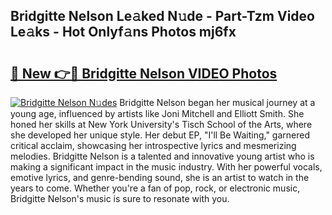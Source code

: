 ## Bridgitte Nelson Le𝚊ked N𝚞de - Part-Tzm Video Le𝚊ks - Hot Onlyf𝚊ns Photos mj6fx

# <h2><a href="http://ab62590.deff.icu/?id=Bridgitte+Nelson">🔗 New 👉🔴 Bridgitte Nelson VIDEO Photos</a></h2>

[![Bridgitte Nelson N𝚞des](https://i.imgur.com/rIISA9y.gif)](http://ab62590.deff.icu/?id=Bridgitte+Nelson)
Bridgitte Nelson began her musical journey at a young age, influenced by artists like Joni Mitchell and Elliott Smith. She honed her skills at New York University's Tisch School of the Arts, where she developed her unique style. Her debut EP, "I'll Be Waiting," garnered critical acclaim, showcasing her introspective lyrics and mesmerizing melodies. Bridgitte Nelson is a talented and innovative young artist who is making a significant impact in the music industry. With her powerful vocals, emotive lyrics, and genre-bending sound, she is an artist to watch in the years to come. Whether you're a fan of pop, rock, or electronic music, Bridgitte Nelson's music is sure to resonate with you.
